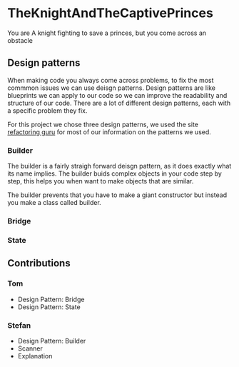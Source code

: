 # TheKnightAndTheCaptivePrinces
You are A knight fighting to save a princes, but you come across an obstacle


## Design patterns
When making code you always come across problems, to fix the most commmon issues we can use deisgn patterns. Design patterns are like blueprints we can apply to our code so we can improve the readability and structure of our code. There are a lot of different design patterns, each with a specific problem they fix.

For this project we chose three design patterns, we used the site [refactoring guru](https://refactoring.guru/) for most of our information on the patterns we used.

### Builder
The builder is a fairly straigh forward deisgn pattern, as it does exactly what its name implies. The builder buids complex objects in your code step by step, this helps you when want to make objects that are similar. 

The builder prevents that you have to make a giant constructor but instead you make a class called builder.

### Bridge

### State

## Contributions

### Tom
- Design Pattern: Bridge
- Design Pattern: State

### Stefan
- Design Pattern: Builder
- Scanner
- Explanation
